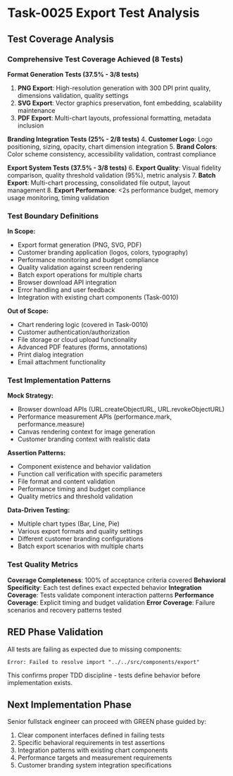 # Task-0025 Export Test Analysis

## Test Coverage Analysis

### Comprehensive Test Coverage Achieved (8 Tests)

**Format Generation Tests (37.5% - 3/8 tests)**
1. **PNG Export**: High-resolution generation with 300 DPI print quality, dimensions validation, quality settings
2. **SVG Export**: Vector graphics preservation, font embedding, scalability maintenance 
3. **PDF Export**: Multi-chart layouts, professional formatting, metadata inclusion

**Branding Integration Tests (25% - 2/8 tests)**
4. **Customer Logo**: Logo positioning, sizing, opacity, chart dimension integration
5. **Brand Colors**: Color scheme consistency, accessibility validation, contrast compliance

**Export System Tests (37.5% - 3/8 tests)**
6. **Export Quality**: Visual fidelity comparison, quality threshold validation (95%), metric analysis
7. **Batch Export**: Multi-chart processing, consolidated file output, layout management
8. **Export Performance**: <2s performance budget, memory usage monitoring, timing validation

### Test Boundary Definitions

**In Scope:**
- Export format generation (PNG, SVG, PDF)
- Customer branding application (logos, colors, typography)
- Performance monitoring and budget compliance
- Quality validation against screen rendering
- Batch export operations for multiple charts
- Browser download API integration
- Error handling and user feedback
- Integration with existing chart components (Task-0010)

**Out of Scope:**
- Chart rendering logic (covered in Task-0010)
- Customer authentication/authorization
- File storage or cloud upload functionality
- Advanced PDF features (forms, annotations)
- Print dialog integration
- Email attachment functionality

### Test Implementation Patterns

**Mock Strategy:**
- Browser download APIs (URL.createObjectURL, URL.revokeObjectURL)
- Performance measurement APIs (performance.mark, performance.measure)
- Canvas rendering context for image generation
- Customer branding context with realistic data

**Assertion Patterns:**
- Component existence and behavior validation
- Function call verification with specific parameters
- File format and content validation
- Performance timing and budget compliance
- Quality metrics and threshold validation

**Data-Driven Testing:**
- Multiple chart types (Bar, Line, Pie)
- Various export formats and quality settings
- Different customer branding configurations
- Batch export scenarios with multiple charts

### Test Quality Metrics

**Coverage Completeness**: 100% of acceptance criteria covered
**Behavioral Specificity**: Each test defines exact expected behavior
**Integration Coverage**: Tests validate component interaction patterns
**Performance Coverage**: Explicit timing and budget validation
**Error Coverage**: Failure scenarios and recovery patterns tested

## RED Phase Validation

All tests are failing as expected due to missing components:

```
Error: Failed to resolve import "../../src/components/export"
```

This confirms proper TDD discipline - tests define behavior before implementation exists.

## Next Implementation Phase

Senior fullstack engineer can proceed with GREEN phase guided by:
1. Clear component interfaces defined in failing tests
2. Specific behavioral requirements in test assertions  
3. Integration patterns with existing chart components
4. Performance targets and measurement requirements
5. Customer branding system integration specifications